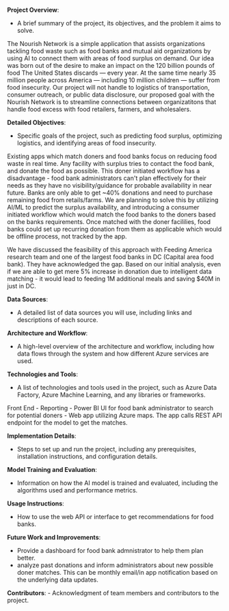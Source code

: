 **Project Overview**:
   - A brief summary of the project, its objectives, and the problem it aims to solve.

The Nourish Network is a simple application that assists organizations tackling food waste such as food banks and mutual aid organizations by using AI to connect them with areas of food surplus on demand. Our idea was born out of the desire to make an impact on the 120 billion pounds of food The United States discards — every year. At the same time nearly 35 million people across America — including 10 million children — suffer from food insecurity.
Our project will not handle to logistics of transportation, consumer outreach, or public data disclosure, our proposed goal with the Nourish Network is to streamline connections between organizatitons that handle food excess with food retailers, farmers, and wholesalers. 

**Detailed Objectives**:
   - Specific goals of the project, such as predicting food surplus, optimizing logistics, and identifying areas of food insecurity.

Existing apps which match doners and food banks focus on reducing food waste in real time. Any facility with surplus tries to contact the food bank, and donate the food as possible. 
This doner initiated workflow has a disadvantage - food bank administrators can't plan effectively for their needs as they have no visibility/guidance for probable availability in near future.
Banks are only able to get ~40% donations and need to purchase remaining food from retails/farms.
We are planning to solve this by utilizing AI/ML to predict the surplus availability, and introducing a consumer initiated workflow which would match the food banks to the doners based on the banks requirements. Once matched with the doner facililies, food banks could set up recurring donation from them as applicable which would be offline process, not tracked by the app. 

We have discussed the feasibility of this approach with Feeding America research team and one of the largest food banks in DC (Capital area food bank). They have acknowledged the gap. Based on our initial analysis, even if we are able to get mere 5% increase in donation due to intelligent data matching - it would lead to feeding 1M additional meals and saving $40M in just in DC.  

**Data Sources**:
   - A detailed list of data sources you will use, including links and descriptions of each source.

**Architecture and Workflow**:
   - A high-level overview of the architecture and workflow, including how data flows through the system and how different Azure services are used.



**Technologies and Tools**:
   - A list of technologies and tools used in the project, such as Azure Data Factory, Azure Machine Learning, and any libraries or frameworks.

Front End - 
Reporting - Power BI
UI for food bank administrator to search for potential doners - Web app utilizing Azure maps. The app calls REST API endpoint for the model to get the matches. 

**Implementation Details**:
   - Steps to set up and run the project, including any prerequisites, installation instructions, and configuration details.

**Model Training and Evaluation**:
   - Information on how the AI model is trained and evaluated, including the algorithms used and performance metrics.

**Usage Instructions**:
   - How to use the web API or interface to get recommendations for food banks.

**Future Work and Improvements**:
   - Provide a dashboard for food bank admnistrator to help them plan better.
   - analyze past donations and inform administrators about new possible doner matches. This can be monthly email/in app notification based on the underlying data updates.  
     

**Contributors**:
    - Acknowledgment of team members and contributors to the project.





